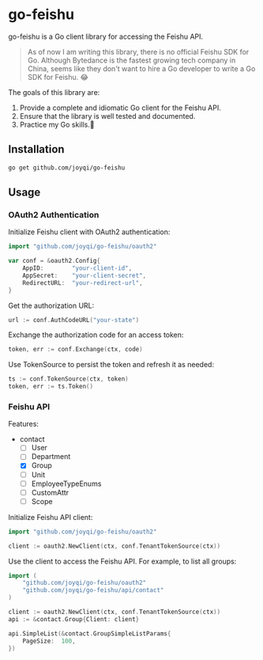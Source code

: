 # go-feishu

go-feishu is a Go client library for accessing the Feishu API. 

> As of now I am writing this library, there is no official Feishu SDK for Go.
> Although Bytedance is the fastest growing tech company in China,
> seems like they don't want to hire a Go developer to write a Go SDK for Feishu. 😂

The goals of this library are:

1. Provide a complete and idiomatic Go client for the Feishu API.
2. Ensure that the library is well tested and documented.
3. Practice my Go skills.🤖️

## Installation

```bash
go get github.com/joyqi/go-feishu
```

## Usage

### OAuth2 Authentication

Initialize Feishu client with OAuth2 authentication:

```go
import "github.com/joyqi/go-feishu/oauth2"

var conf = &oauth2.Config{
    AppID:        "your-client-id",
    AppSecret:    "your-client-secret",
    RedirectURL:  "your-redirect-url",
}
```

Get the authorization URL:

```go
url := conf.AuthCodeURL("your-state")
```

Exchange the authorization code for an access token:

```go
token, err := conf.Exchange(ctx, code)
```

Use TokenSource to persist the token and refresh it as needed:

```go
ts := conf.TokenSource(ctx, token)
token, err := ts.Token()
```

### Feishu API

Features:

- contact
  - [ ] User
  - [ ] Department
  - [x] Group
  - [ ] Unit
  - [ ] EmployeeTypeEnums
  - [ ] CustomAttr
  - [ ] Scope

Initialize Feishu API client:

```go
import "github.com/joyqi/go-feishu/oauth2"

client := oauth2.NewClient(ctx, conf.TenantTokenSource(ctx))
```

Use the client to access the Feishu API. For example, to list all groups:

```go
import (
    "github.com/joyqi/go-feishu/oauth2"
    "github.com/joyqi/go-feishu/api/contact"
)

client := oauth2.NewClient(ctx, conf.TenantTokenSource(ctx))
api := &contact.Group{Client: client}

api.SimpleList(&contact.GroupSimpleListParams{
    PageSize:  100,
})
```